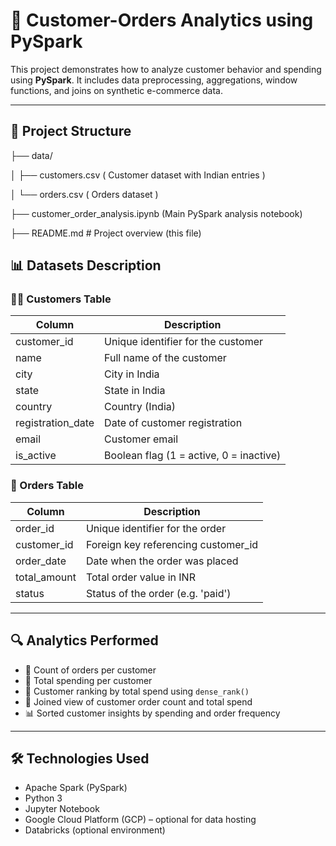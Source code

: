 # 🧠 Customer-Orders Analytics using PySpark

This project demonstrates how to analyze customer behavior and spending using **PySpark**. It includes data preprocessing, aggregations, window functions, and joins on synthetic e-commerce data.

---
## 📁 Project Structure
 
├── data/  

│ ├── customers.csv ( Customer dataset with Indian entries )

│ └── orders.csv ( Orders dataset )  

├── customer_order_analysis.ipynb (Main PySpark analysis notebook)  

├── README.md # Project overview (this file)  

## 📊 Datasets Description

### 🧑‍💼 Customers Table

| Column            | Description                         |
|-------------------|-------------------------------------|
| customer_id       | Unique identifier for the customer  |
| name              | Full name of the customer           |
| city              | City in India                       |
| state             | State in India                      |
| country           | Country (India)                     |
| registration_date | Date of customer registration       |
| email             | Customer email                      |
| is_active         | Boolean flag (1 = active, 0 = inactive) |

### 🛒 Orders Table

| Column       | Description                           |
|--------------|---------------------------------------|
| order_id     | Unique identifier for the order       |
| customer_id  | Foreign key referencing customer_id   |
| order_date   | Date when the order was placed        |
| total_amount | Total order value in INR              |
| status       | Status of the order (e.g. 'paid')     |

---

## 🔍 Analytics Performed

- 🧾 Count of orders per customer
- 💸 Total spending per customer
- 🏅 Customer ranking by total spend using `dense_rank()`
- 🔗 Joined view of customer order count and total spend
- 📊 Sorted customer insights by spending and order frequency

---

## 🛠 Technologies Used

- Apache Spark (PySpark)
- Python 3
- Jupyter Notebook
- Google Cloud Platform (GCP) – optional for data hosting
- Databricks (optional environment)


 
